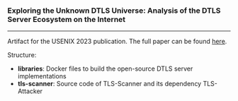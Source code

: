 ###  Exploring the Unknown DTLS Universe: Analysis of the DTLS Server Ecosystem on the Internet

---

Artifact for the USENIX 2023 publication. The full paper can be found [here](https://www.usenix.org/conference/usenixsecurity23/presentation/erinola).

Structure:
- **libraries**: Docker files to build the open-source DTLS server implementations
- **tls-scanner**: Source code of TLS-Scanner and its dependency TLS-Attacker
